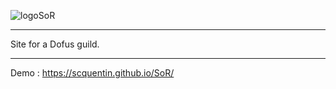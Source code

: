 ![logoSoR](public/img/sorlogo.png)

---

Site for a Dofus guild.

---

Demo : https://scquentin.github.io/SoR/
